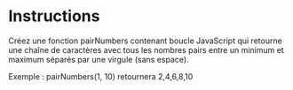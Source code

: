 # Instructions

Créez une fonction pairNumbers contenant boucle JavaScript qui retourne une chaîne de caractères avec tous les nombres pairs entre un minimum et maximum séparés par une virgule (sans espace).

Exemple : pairNumbers(1, 10) retournera 2,4,6,8,10

<!-- > Si vous avez des difficultés, vous pouvez vous référer à la partie 2 du cours [Apprenez à programmer avec JavaScript](https://openclassrooms.com/fr/courses/7696886-apprenez-a-programmer-avec-javascript/8205116-apprehendez-la-logique-de-programmation) et les chapitres [Découvrez les structures conditionnelles](https://openclassrooms.com/fr/courses/7527306-decouvrez-le-fonctionnement-des-algorithmes/7759802-decouvrez-les-structures-conditionnelles) et [Ajoutez une boucle](https://openclassrooms.com/fr/courses/7527306-decouvrez-le-fonctionnement-des-algorithmes/7759934-ajoutez-une-boucle) du cours Découvrez le fonctionnement des algorithmes. -->
